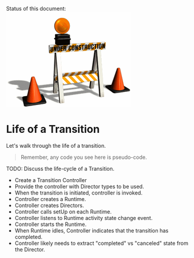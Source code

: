 Status of this document:
![](../_assets/under-construction-flashing-barracade-animation.gif)

# Life of a Transition

Let's walk through the life of a transition.

>Remember, any code you see here is pseudo-code.

TODO: Discuss the life-cycle of a Transition.

- Create a Transition Controller
- Provide the controller with Director types to be used.
- When the transition is initiated, controller is invoked.
- Controller creates a Runtime.
- Controller creates Directors.
- Controller calls setUp on each Runtime.
- Controller listens to Runtime activity state change event.
- Controller starts the Runtime.
- When Runtime idles, Controller indicates that the transition has completed.
- Controller likely needs to extract "completed" vs "canceled" state from the Director.

